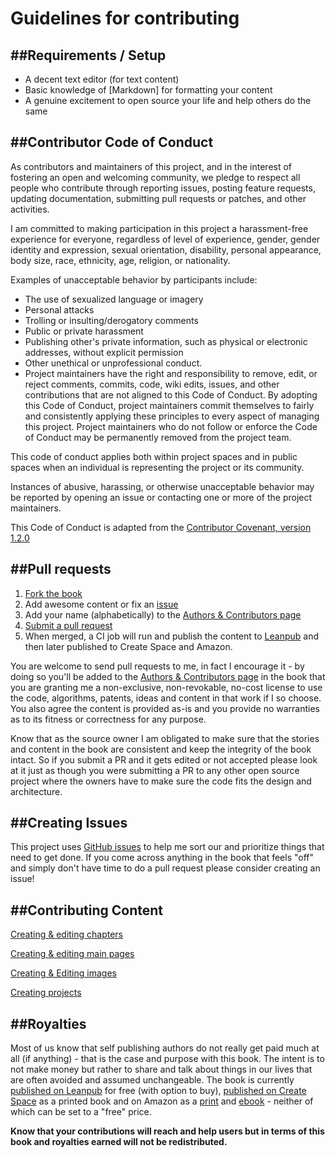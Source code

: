 Guidelines for contributing
===========================


##Requirements / Setup
--------------------
* A decent text editor (for text content) 
* Basic knowledge of [Markdown] for formatting your content
* A genuine excitement to open source your life and help others do the same


##Contributor Code of Conduct
--------------------
As contributors and maintainers of this project, and in the interest of fostering an open and welcoming community, we pledge to respect all people who contribute through reporting issues, posting feature requests, updating documentation, submitting pull requests or patches, and other activities.

I am committed to making participation in this project a harassment-free experience for everyone, regardless of level of experience, gender, gender identity and expression, sexual orientation, disability, personal appearance, body size, race, ethnicity, age, religion, or nationality.

Examples of unacceptable behavior by participants include:

* The use of sexualized language or imagery
* Personal attacks
* Trolling or insulting/derogatory comments
* Public or private harassment
* Publishing other's private information, such as physical or electronic addresses, without explicit permission
* Other unethical or unprofessional conduct.
* Project maintainers have the right and responsibility to remove, edit, or reject comments, commits, code, wiki edits, issues, and other contributions that are not aligned to this Code of Conduct. By adopting this Code of Conduct, project maintainers commit themselves to fairly and consistently applying these principles to every aspect of managing this project. Project maintainers who do not follow or enforce the Code of Conduct may be permanently removed from the project team.

This code of conduct applies both within project spaces and in public spaces when an individual is representing the project or its community.

Instances of abusive, harassing, or otherwise unacceptable behavior may be reported by opening an issue or contacting one or more of the project maintainers.

This Code of Conduct is adapted from the [Contributor Covenant, version 1.2.0](http://contributor-covenant.org/version/1/2/0/)


##Pull requests
--------------------
1. [Fork the book](https://help.github.com/articles/fork-a-repo)
2. Add awesome content or fix an [issue](https://github.com/nickfloyd/NerdLifeBalance/issues) 
3. Add your name (alphabetically) to the [Authors & Contributors page](https://github.com/nickfloyd/NerdLifeBalance/tree/master/manuscript/Contributors.txt) 
4. [Submit a pull request](https://github.com/nickfloyd/NerdLifeBalance/pulls) 
5. When merged, a CI job will run and publish the content to [Leanpub](https://leanpub.com/nerdlifebalance) and then later published to Create Space and Amazon.

You are welcome to send pull requests to me, in fact I encourage it - by doing so you'll be added to the [Authors & Contributors page](https://github.com/nickfloyd/NerdLifeBalance/tree/master/manuscript/Contributors.txt) in the book that you are granting me a non-exclusive, non-revokable, no-cost license to use the code, algorithms, patents, ideas and content in that work if I so choose. You also agree the content is provided as-is and you provide no warranties as to its fitness or correctness for any purpose.

Know that as the source owner I am obligated to make sure that the stories and content in the book are consistent and keep the integrity of the book intact. So if you submit a PR and it gets edited or not accepted please look at it just as though you were submitting a PR to any other open source project where the owners have to make sure the code fits the design and architecture.

##Creating Issues
--------------------

This project uses [GitHub issues](https://github.com/nickfloyd/NerdLifeBalance/issues) to help me sort our and prioritize things that need to get done. If you come across anything in the book that feels "off" and simply don't have time to do a pull request please consider creating an issue!

##Contributing Content
--------------------

[Creating & editing chapters](https://github.com/nickfloyd/NerdLifeBalance/wiki/Creating-%26-editing-chapters)

[Creating & editing main pages](https://github.com/nickfloyd/NerdLifeBalance/wiki/Creating-%26-editing-main-pages)

[Creating & Editing images](https://github.com/nickfloyd/NerdLifeBalance/wiki/Creating-%26-Editing-images)

[Creating projects](https://github.com/nickfloyd/NerdLifeBalance/wiki/Creating-projects)


##Royalties
--------------------
Most of us know that self publishing authors do not really get paid much at all (if anything) - that is the case and purpose with this book.  The intent is to not make money but rather to share and talk about things in our lives that are often avoided and assumed unchangeable. The book is currently [published on Leanpub](https://leanpub.com/nerdlifebalance) for free (with option to buy), [published on Create Space](https://www.createspace.com/6059978) as a printed book and on Amazon as a [print](http://www.amazon.com/Nerd-Life-Balance-Open-Sourcing/dp/0997301716) and [ebook](https://www.amazon.com/Nerd-Life-Balance-Open-Sourcing-ebook/dp/B01BJN9ZXE) - neither of which can be set to a "free" price. 

**Know that your contributions will reach and help users but in terms of this book and royalties earned will not be redistributed.**

